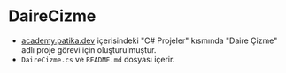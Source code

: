 # DaireCizme
 - [academy.patika.dev](https://academy.patika.dev/tr/courses/c-projeleri) içerisindeki "C# Projeler" kısmında "Daire Çizme" adlı proje görevi için oluşturulmuştur.
 - `DaireCizme.cs` ve `README.md` dosyası içerir.
